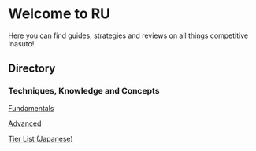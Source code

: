 # Welcome to RU
Here you can find guides, strategies and reviews on all things competitive Inasuto!


## Directory

### Techniques, Knowledge and Concepts

[Fundamentals](guides/fundamentals.md) 

[Advanced](guides/advanced.md) 

[Tier List (Japanese)](http://parabako.blog.fc2.com/blog-entry-403.html) 


